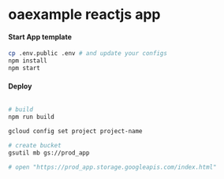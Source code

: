 # oaexample reactjs app

#### Start App template
```sh
cp .env.public .env # and update your configs
npm install
npm start
```

#### Deploy
```sh

# build
npm run build

gcloud config set project project-name

# create bucket
gsutil mb gs://prod_app

# open "https://prod_app.storage.googleapis.com/index.html"



```
